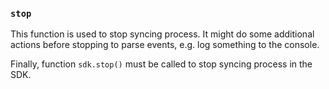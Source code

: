 ### `stop`

This function is used to stop syncing process. It might
do some additional actions before stopping to parse 
events, e.g. log something to the console.

Finally, function `sdk.stop()` must be called to stop
syncing process in the SDK.